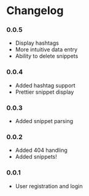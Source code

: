 # Changelog

### 0.0.5

* Display hashtags
* More intuitive data entry
* Ability to delete snippets

### 0.0.4

* Added hashtag support
* Prettier snippet display

### 0.0.3

* Added snippet parsing

### 0.0.2

* Added 404 handling
* Added snippets!

### 0.0.1

* User registration and login